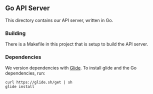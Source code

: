 ## Go API Server

This directory contains our API server, written in Go.

### Building

There is a Makefile in this project that is setup to build the API server.

### Dependencies

We version dependencies with [Glide](https://glide.sh/). To install glide and the Go dependencies, run:

```
curl https://glide.sh/get | sh
glide install
```
